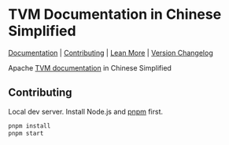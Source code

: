 # TVM Documentation in Chinese Simplified

[Documentation](https://tvm.hyper.ai/) |
[Contributing](CONTRIBUTING.md) |
[Lean More](https://hyper.ai/) |
[Version Changelog](NEWS.md)

Apache [TVM documentation](https://github.com/apache/tvm) in Chinese Simplified

## Contributing

Local dev server. Install Node.js and [pnpm](https://pnpm.io/installation) first.

```bash
pnpm install
pnpm start
```
